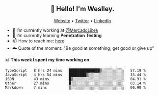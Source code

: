 <h2 align="center">👋 Hello! I'm Weslley.</h2>
<p align="center">
  <a href="http://weslleyneri.com.br">Website</a> •
  <a href="https://twitter.com/Weslley_Neri">Twitter</a> •
  <a href="https://www.linkedin.com/in/weslley-neri-3658908b">LinkedIn</a>
</p>


- 🔭 I’m currently working at [@MercadoLibre](https://github.com/mercadolibre)
- 🌱 I’m currently learning **Penetration Testing**
- 📫 How to reach me: [here](mailto:weslley39@gmail.com)
- ☁️ Quote of the moment: "Be good at something, get good or give up"

📊 **This week I spent my time working on**
<!--START_SECTION:waka-->
```text
TypeScript   8 hrs 24 mins   ██████████████▒░░░░░░░░░░   57.19 % 
JavaScript   4 hrs 54 mins   ████████▒░░░░░░░░░░░░░░░░   33.44 % 
JSON         43 mins         █▒░░░░░░░░░░░░░░░░░░░░░░░   04.91 % 
Other        27 mins         ▓░░░░░░░░░░░░░░░░░░░░░░░░   03.14 % 
Markdown     7 mins          ▒░░░░░░░░░░░░░░░░░░░░░░░░   00.90 % 
```
<!--END_SECTION:waka-->

<!-- Inspired by https://github.com/gruselhaus/gruselhaus -->